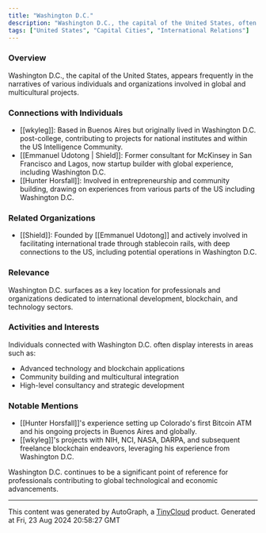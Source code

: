 ```yaml
---
title: "Washington D.C."
description: "Washington D.C., the capital of the United States, often features in the context of international and multicultural exchanges."
tags: ["United States", "Capital Cities", "International Relations"]
---
```


### Overview
Washington D.C., the capital of the United States, appears frequently in the narratives of various individuals and organizations involved in global and multicultural projects.

### Connections with Individuals
- [[wkyleg]]: Based in Buenos Aires but originally lived in Washington D.C. post-college, contributing to projects for national institutes and within the US Intelligence Community.
- [[Emmanuel Udotong | Shield]]: Former consultant for McKinsey in San Francisco and Lagos, now startup builder with global experience, including Washington D.C.
- [[Hunter Horsfall]]: Involved in entrepreneurship and community building, drawing on experiences from various parts of the US including Washington D.C.

### Related Organizations
- [[Shield]]: Founded by [[Emmanuel Udotong]] and actively involved in facilitating international trade through stablecoin rails, with deep connections to the US, including potential operations in Washington D.C.

### Relevance
Washington D.C. surfaces as a key location for professionals and organizations dedicated to international development, blockchain, and technology sectors.

### Activities and Interests
Individuals connected with Washington D.C. often display interests in areas such as:
- Advanced technology and blockchain applications
- Community building and multicultural integration
- High-level consultancy and strategic development

### Notable Mentions
- [[Hunter Horsfall]]'s experience setting up Colorado's first Bitcoin ATM and his ongoing projects in Buenos Aires and globally.
- [[wkyleg]]'s projects with NIH, NCI, NASA, DARPA, and subsequent freelance blockchain endeavors, leveraging his experience from Washington D.C.

Washington D.C. continues to be a significant point of reference for professionals contributing to global technological and economic advancements.

---
This content was generated by AutoGraph, a [TinyCloud](https://tinycloud.xyz/) product.
Generated at Fri, 23 Aug 2024 20:58:27 GMT
